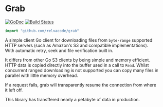 # Grab

[![GoDoc](https://godoc.org/github.com/relvacode/grab?status.svg)](https://godoc.org/github.com/relvacode/grab)
[![Build Status](https://travis-ci.org/relvacode/grab.svg?branch=master)](https://travis-ci.org/relvacode/grab)

```go
import "github.com/relvacode/grab"
```

A simple client Go client for downloading files from `byte-range` supported HTTP servers (such as Amazon's S3 and compatible implementations). With automatic retry, seek and file verification built in.

It differs from other Go S3 clients by being simple and memory efficient. HTTP data is copied directly into the buffer used in a call to `Read`. Whilst concurrent ranged downloading is not supported you can copy many files in parallel with little memory overhead.

If a request fails, grab will transparently resume the connection from where it left off.

This library has transffered nearly a petabyte of data in production.
